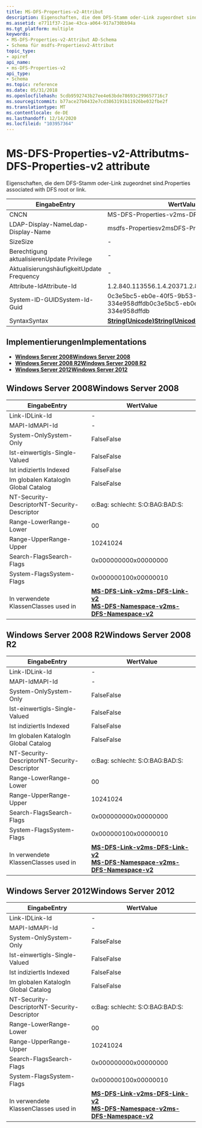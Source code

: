 ```yaml
---
title: MS-DFS-Properties-v2-Attribut
description: Eigenschaften, die dem DFS-Stamm oder-Link zugeordnet sind.
ms.assetid: e7711f37-21ae-43ca-a064-917a730bb94a
ms.tgt_platform: multiple
keywords:
- MS-DFS-Properties-v2-Attribut AD-Schema
- Schema für msdfs-Propertiesv2-Attribut
topic_type:
- apiref
api_name:
- ms-DFS-Properties-v2
api_type:
- Schema
ms.topic: reference
ms.date: 05/31/2018
ms.openlocfilehash: 5cdb9592743b27ee4e63bde78693c299657716c7
ms.sourcegitcommit: b77ace27b0432e7cd3863191b11926be032fbe2f
ms.translationtype: MT
ms.contentlocale: de-DE
ms.lasthandoff: 12/14/2020
ms.locfileid: "103957364"
---
```

# <a name="ms-dfs-properties-v2-attribute"></a><span data-ttu-id="e354f-105">MS-DFS-Properties-v2-Attribut</span><span class="sxs-lookup"><span data-stu-id="e354f-105">ms-DFS-Properties-v2 attribute</span></span>

<span data-ttu-id="e354f-106">Eigenschaften, die dem DFS-Stamm oder-Link zugeordnet sind.</span><span class="sxs-lookup"><span data-stu-id="e354f-106">Properties associated with DFS root or link.</span></span>



| <span data-ttu-id="e354f-107">Eingabe</span><span class="sxs-lookup"><span data-stu-id="e354f-107">Entry</span></span> | <span data-ttu-id="e354f-108">Wert</span><span class="sxs-lookup"><span data-stu-id="e354f-108">Value</span></span> |
|-------------------|---------------------------------------------|
| <span data-ttu-id="e354f-109">CN</span><span class="sxs-lookup"><span data-stu-id="e354f-109">CN</span></span>                | <span data-ttu-id="e354f-110">MS-DFS-Properties-v2</span><span class="sxs-lookup"><span data-stu-id="e354f-110">ms-DFS-Properties-v2</span></span>                        |
| <span data-ttu-id="e354f-111">LDAP-Display-Name</span><span class="sxs-lookup"><span data-stu-id="e354f-111">Ldap-Display-Name</span></span> | <span data-ttu-id="e354f-112">msdfs-Propertiesv2</span><span class="sxs-lookup"><span data-stu-id="e354f-112">msDFS-Propertiesv2</span></span>                          |
| <span data-ttu-id="e354f-113">Size</span><span class="sxs-lookup"><span data-stu-id="e354f-113">Size</span></span>              | \-                                          |
| <span data-ttu-id="e354f-114">Berechtigung aktualisieren</span><span class="sxs-lookup"><span data-stu-id="e354f-114">Update Privilege</span></span>  | \-                                          |
| <span data-ttu-id="e354f-115">Aktualisierungshäufigkeit</span><span class="sxs-lookup"><span data-stu-id="e354f-115">Update Frequency</span></span>  | \-                                          |
| <span data-ttu-id="e354f-116">Attribute-Id</span><span class="sxs-lookup"><span data-stu-id="e354f-116">Attribute-Id</span></span>      | <span data-ttu-id="e354f-117">1.2.840.113556.1.4.2037</span><span class="sxs-lookup"><span data-stu-id="e354f-117">1.2.840.113556.1.4.2037</span></span>                     |
| <span data-ttu-id="e354f-118">System-ID-GUID</span><span class="sxs-lookup"><span data-stu-id="e354f-118">System-Id-Guid</span></span>    | <span data-ttu-id="e354f-119">0c3e5bc5-eb0e-40f5-9b53-334e958dffdb</span><span class="sxs-lookup"><span data-stu-id="e354f-119">0c3e5bc5-eb0e-40f5-9b53-334e958dffdb</span></span>        |
| <span data-ttu-id="e354f-120">Syntax</span><span class="sxs-lookup"><span data-stu-id="e354f-120">Syntax</span></span>            | [<span data-ttu-id="e354f-121">**String(Unicode)**</span><span class="sxs-lookup"><span data-stu-id="e354f-121">**String(Unicode)**</span></span>](s-string-unicode.md) |



## <a name="implementations"></a><span data-ttu-id="e354f-122">Implementierungen</span><span class="sxs-lookup"><span data-stu-id="e354f-122">Implementations</span></span>

-   [<span data-ttu-id="e354f-123">**Windows Server 2008**</span><span class="sxs-lookup"><span data-stu-id="e354f-123">**Windows Server 2008**</span></span>](#windows-server-2008)
-   [<span data-ttu-id="e354f-124">**Windows Server 2008 R2**</span><span class="sxs-lookup"><span data-stu-id="e354f-124">**Windows Server 2008 R2**</span></span>](#windows-server-2008-r2)
-   [<span data-ttu-id="e354f-125">**Windows Server 2012**</span><span class="sxs-lookup"><span data-stu-id="e354f-125">**Windows Server 2012**</span></span>](#windows-server-2012)

## <a name="windows-server-2008"></a><span data-ttu-id="e354f-126">Windows Server 2008</span><span class="sxs-lookup"><span data-stu-id="e354f-126">Windows Server 2008</span></span>



| <span data-ttu-id="e354f-127">Eingabe</span><span class="sxs-lookup"><span data-stu-id="e354f-127">Entry</span></span> | <span data-ttu-id="e354f-128">Wert</span><span class="sxs-lookup"><span data-stu-id="e354f-128">Value</span></span> |
|------------------------|-------------------------------------------------------------------------------------------------------------------|
| <span data-ttu-id="e354f-129">Link-ID</span><span class="sxs-lookup"><span data-stu-id="e354f-129">Link-Id</span></span>                | \-                                                                                                                |
| <span data-ttu-id="e354f-130">MAPI-Id</span><span class="sxs-lookup"><span data-stu-id="e354f-130">MAPI-Id</span></span>                | \-                                                                                                                |
| <span data-ttu-id="e354f-131">System-Only</span><span class="sxs-lookup"><span data-stu-id="e354f-131">System-Only</span></span>            | <span data-ttu-id="e354f-132">False</span><span class="sxs-lookup"><span data-stu-id="e354f-132">False</span></span>                                                                                                             |
| <span data-ttu-id="e354f-133">Ist-einwertig</span><span class="sxs-lookup"><span data-stu-id="e354f-133">Is-Single-Valued</span></span>       | <span data-ttu-id="e354f-134">False</span><span class="sxs-lookup"><span data-stu-id="e354f-134">False</span></span>                                                                                                             |
| <span data-ttu-id="e354f-135">Ist indiziert</span><span class="sxs-lookup"><span data-stu-id="e354f-135">Is Indexed</span></span>             | <span data-ttu-id="e354f-136">False</span><span class="sxs-lookup"><span data-stu-id="e354f-136">False</span></span>                                                                                                             |
| <span data-ttu-id="e354f-137">Im globalen Katalog</span><span class="sxs-lookup"><span data-stu-id="e354f-137">In Global Catalog</span></span>      | <span data-ttu-id="e354f-138">False</span><span class="sxs-lookup"><span data-stu-id="e354f-138">False</span></span>                                                                                                             |
| <span data-ttu-id="e354f-139">NT-Security-Descriptor</span><span class="sxs-lookup"><span data-stu-id="e354f-139">NT-Security-Descriptor</span></span> | <span data-ttu-id="e354f-140">o:Bag: schlecht: S:</span><span class="sxs-lookup"><span data-stu-id="e354f-140">O:BAG:BAD:S:</span></span>                                                                                                      |
| <span data-ttu-id="e354f-141">Range-Lower</span><span class="sxs-lookup"><span data-stu-id="e354f-141">Range-Lower</span></span>            | <span data-ttu-id="e354f-142">0</span><span class="sxs-lookup"><span data-stu-id="e354f-142">0</span></span>                                                                                                                 |
| <span data-ttu-id="e354f-143">Range-Upper</span><span class="sxs-lookup"><span data-stu-id="e354f-143">Range-Upper</span></span>            | <span data-ttu-id="e354f-144">1024</span><span class="sxs-lookup"><span data-stu-id="e354f-144">1024</span></span>                                                                                                              |
| <span data-ttu-id="e354f-145">Search-Flags</span><span class="sxs-lookup"><span data-stu-id="e354f-145">Search-Flags</span></span>           | <span data-ttu-id="e354f-146">0x00000000</span><span class="sxs-lookup"><span data-stu-id="e354f-146">0x00000000</span></span>                                                                                                        |
| <span data-ttu-id="e354f-147">System-Flags</span><span class="sxs-lookup"><span data-stu-id="e354f-147">System-Flags</span></span>           | <span data-ttu-id="e354f-148">0x00000010</span><span class="sxs-lookup"><span data-stu-id="e354f-148">0x00000010</span></span>                                                                                                        |
| <span data-ttu-id="e354f-149">In verwendete Klassen</span><span class="sxs-lookup"><span data-stu-id="e354f-149">Classes used in</span></span>        | [<span data-ttu-id="e354f-150">**MS-DFS-Link-v2**</span><span class="sxs-lookup"><span data-stu-id="e354f-150">**ms-DFS-Link-v2**</span></span>](c-msdfs-linkv2.md)<br/> [<span data-ttu-id="e354f-151">**MS-DFS-Namespace-v2**</span><span class="sxs-lookup"><span data-stu-id="e354f-151">**ms-DFS-Namespace-v2**</span></span>](c-msdfs-namespacev2.md)<br/> |



## <a name="windows-server-2008-r2"></a><span data-ttu-id="e354f-152">Windows Server 2008 R2</span><span class="sxs-lookup"><span data-stu-id="e354f-152">Windows Server 2008 R2</span></span>



| <span data-ttu-id="e354f-153">Eingabe</span><span class="sxs-lookup"><span data-stu-id="e354f-153">Entry</span></span> | <span data-ttu-id="e354f-154">Wert</span><span class="sxs-lookup"><span data-stu-id="e354f-154">Value</span></span> |
|------------------------|-------------------------------------------------------------------------------------------------------------------|
| <span data-ttu-id="e354f-155">Link-ID</span><span class="sxs-lookup"><span data-stu-id="e354f-155">Link-Id</span></span>                | \-                                                                                                                |
| <span data-ttu-id="e354f-156">MAPI-Id</span><span class="sxs-lookup"><span data-stu-id="e354f-156">MAPI-Id</span></span>                | \-                                                                                                                |
| <span data-ttu-id="e354f-157">System-Only</span><span class="sxs-lookup"><span data-stu-id="e354f-157">System-Only</span></span>            | <span data-ttu-id="e354f-158">False</span><span class="sxs-lookup"><span data-stu-id="e354f-158">False</span></span>                                                                                                             |
| <span data-ttu-id="e354f-159">Ist-einwertig</span><span class="sxs-lookup"><span data-stu-id="e354f-159">Is-Single-Valued</span></span>       | <span data-ttu-id="e354f-160">False</span><span class="sxs-lookup"><span data-stu-id="e354f-160">False</span></span>                                                                                                             |
| <span data-ttu-id="e354f-161">Ist indiziert</span><span class="sxs-lookup"><span data-stu-id="e354f-161">Is Indexed</span></span>             | <span data-ttu-id="e354f-162">False</span><span class="sxs-lookup"><span data-stu-id="e354f-162">False</span></span>                                                                                                             |
| <span data-ttu-id="e354f-163">Im globalen Katalog</span><span class="sxs-lookup"><span data-stu-id="e354f-163">In Global Catalog</span></span>      | <span data-ttu-id="e354f-164">False</span><span class="sxs-lookup"><span data-stu-id="e354f-164">False</span></span>                                                                                                             |
| <span data-ttu-id="e354f-165">NT-Security-Descriptor</span><span class="sxs-lookup"><span data-stu-id="e354f-165">NT-Security-Descriptor</span></span> | <span data-ttu-id="e354f-166">o:Bag: schlecht: S:</span><span class="sxs-lookup"><span data-stu-id="e354f-166">O:BAG:BAD:S:</span></span>                                                                                                      |
| <span data-ttu-id="e354f-167">Range-Lower</span><span class="sxs-lookup"><span data-stu-id="e354f-167">Range-Lower</span></span>            | <span data-ttu-id="e354f-168">0</span><span class="sxs-lookup"><span data-stu-id="e354f-168">0</span></span>                                                                                                                 |
| <span data-ttu-id="e354f-169">Range-Upper</span><span class="sxs-lookup"><span data-stu-id="e354f-169">Range-Upper</span></span>            | <span data-ttu-id="e354f-170">1024</span><span class="sxs-lookup"><span data-stu-id="e354f-170">1024</span></span>                                                                                                              |
| <span data-ttu-id="e354f-171">Search-Flags</span><span class="sxs-lookup"><span data-stu-id="e354f-171">Search-Flags</span></span>           | <span data-ttu-id="e354f-172">0x00000000</span><span class="sxs-lookup"><span data-stu-id="e354f-172">0x00000000</span></span>                                                                                                        |
| <span data-ttu-id="e354f-173">System-Flags</span><span class="sxs-lookup"><span data-stu-id="e354f-173">System-Flags</span></span>           | <span data-ttu-id="e354f-174">0x00000010</span><span class="sxs-lookup"><span data-stu-id="e354f-174">0x00000010</span></span>                                                                                                        |
| <span data-ttu-id="e354f-175">In verwendete Klassen</span><span class="sxs-lookup"><span data-stu-id="e354f-175">Classes used in</span></span>        | [<span data-ttu-id="e354f-176">**MS-DFS-Link-v2**</span><span class="sxs-lookup"><span data-stu-id="e354f-176">**ms-DFS-Link-v2**</span></span>](c-msdfs-linkv2.md)<br/> [<span data-ttu-id="e354f-177">**MS-DFS-Namespace-v2**</span><span class="sxs-lookup"><span data-stu-id="e354f-177">**ms-DFS-Namespace-v2**</span></span>](c-msdfs-namespacev2.md)<br/> |



## <a name="windows-server-2012"></a><span data-ttu-id="e354f-178">Windows Server 2012</span><span class="sxs-lookup"><span data-stu-id="e354f-178">Windows Server 2012</span></span>



| <span data-ttu-id="e354f-179">Eingabe</span><span class="sxs-lookup"><span data-stu-id="e354f-179">Entry</span></span> | <span data-ttu-id="e354f-180">Wert</span><span class="sxs-lookup"><span data-stu-id="e354f-180">Value</span></span> |
|------------------------|-------------------------------------------------------------------------------------------------------------------|
| <span data-ttu-id="e354f-181">Link-ID</span><span class="sxs-lookup"><span data-stu-id="e354f-181">Link-Id</span></span>                | \-                                                                                                                |
| <span data-ttu-id="e354f-182">MAPI-Id</span><span class="sxs-lookup"><span data-stu-id="e354f-182">MAPI-Id</span></span>                | \-                                                                                                                |
| <span data-ttu-id="e354f-183">System-Only</span><span class="sxs-lookup"><span data-stu-id="e354f-183">System-Only</span></span>            | <span data-ttu-id="e354f-184">False</span><span class="sxs-lookup"><span data-stu-id="e354f-184">False</span></span>                                                                                                             |
| <span data-ttu-id="e354f-185">Ist-einwertig</span><span class="sxs-lookup"><span data-stu-id="e354f-185">Is-Single-Valued</span></span>       | <span data-ttu-id="e354f-186">False</span><span class="sxs-lookup"><span data-stu-id="e354f-186">False</span></span>                                                                                                             |
| <span data-ttu-id="e354f-187">Ist indiziert</span><span class="sxs-lookup"><span data-stu-id="e354f-187">Is Indexed</span></span>             | <span data-ttu-id="e354f-188">False</span><span class="sxs-lookup"><span data-stu-id="e354f-188">False</span></span>                                                                                                             |
| <span data-ttu-id="e354f-189">Im globalen Katalog</span><span class="sxs-lookup"><span data-stu-id="e354f-189">In Global Catalog</span></span>      | <span data-ttu-id="e354f-190">False</span><span class="sxs-lookup"><span data-stu-id="e354f-190">False</span></span>                                                                                                             |
| <span data-ttu-id="e354f-191">NT-Security-Descriptor</span><span class="sxs-lookup"><span data-stu-id="e354f-191">NT-Security-Descriptor</span></span> | <span data-ttu-id="e354f-192">o:Bag: schlecht: S:</span><span class="sxs-lookup"><span data-stu-id="e354f-192">O:BAG:BAD:S:</span></span>                                                                                                      |
| <span data-ttu-id="e354f-193">Range-Lower</span><span class="sxs-lookup"><span data-stu-id="e354f-193">Range-Lower</span></span>            | <span data-ttu-id="e354f-194">0</span><span class="sxs-lookup"><span data-stu-id="e354f-194">0</span></span>                                                                                                                 |
| <span data-ttu-id="e354f-195">Range-Upper</span><span class="sxs-lookup"><span data-stu-id="e354f-195">Range-Upper</span></span>            | <span data-ttu-id="e354f-196">1024</span><span class="sxs-lookup"><span data-stu-id="e354f-196">1024</span></span>                                                                                                              |
| <span data-ttu-id="e354f-197">Search-Flags</span><span class="sxs-lookup"><span data-stu-id="e354f-197">Search-Flags</span></span>           | <span data-ttu-id="e354f-198">0x00000000</span><span class="sxs-lookup"><span data-stu-id="e354f-198">0x00000000</span></span>                                                                                                        |
| <span data-ttu-id="e354f-199">System-Flags</span><span class="sxs-lookup"><span data-stu-id="e354f-199">System-Flags</span></span>           | <span data-ttu-id="e354f-200">0x00000010</span><span class="sxs-lookup"><span data-stu-id="e354f-200">0x00000010</span></span>                                                                                                        |
| <span data-ttu-id="e354f-201">In verwendete Klassen</span><span class="sxs-lookup"><span data-stu-id="e354f-201">Classes used in</span></span>        | [<span data-ttu-id="e354f-202">**MS-DFS-Link-v2**</span><span class="sxs-lookup"><span data-stu-id="e354f-202">**ms-DFS-Link-v2**</span></span>](c-msdfs-linkv2.md)<br/> [<span data-ttu-id="e354f-203">**MS-DFS-Namespace-v2**</span><span class="sxs-lookup"><span data-stu-id="e354f-203">**ms-DFS-Namespace-v2**</span></span>](c-msdfs-namespacev2.md)<br/> |



 

 





